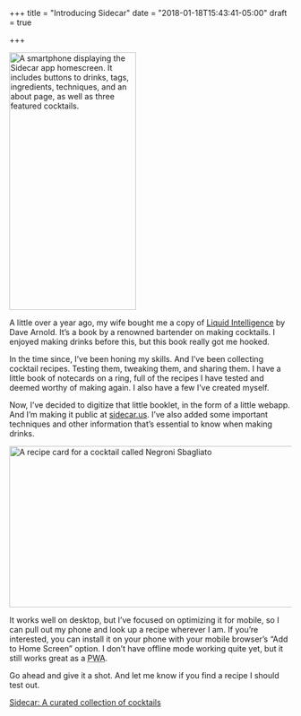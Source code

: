 +++
title = "Introducing Sidecar"
date = "2018-01-18T15:43:41-05:00"
draft = true

+++

<img src="/images/2018/sidecar/sidecar-home.png" alt="A smartphone displaying the Sidecar app homescreen. It includes buttons to drinks, tags, ingredients, techniques, and an about page, as well as three featured cocktails." width="226" height="460"/>

A little over a year ago, my wife bought me a copy of [Liquid Intelligence](https://www.amazon.com/Liquid-Intelligence-Science-Perfect-Cocktail/dp/0393089037) by Dave Arnold. It’s a book by a renowned bartender on making cocktails. I enjoyed making drinks before this, but this book really got me hooked.

In the time since, I’ve been honing my skills. And I’ve been collecting cocktail recipes. Testing them, tweaking them, and sharing them. I have a little book of notecards on a ring, full of the recipes I have tested and deemed worthy of making again. I also have a few I’ve created myself.

Now, I’ve decided to digitize that little booklet, in the form of a little webapp. And I’m making it public at [sidecar.us](https://sidecar.us). I’ve also added some important techniques and other information that’s essential to know when making drinks.

<img src="/images/2018/sidecar/negroni-sbagliato.png" alt="A recipe card for a cocktail called Negroni Sbagliato" width="555" height="288"/>

It works well on desktop, but I’ve focused on optimizing it for mobile, so I can pull out my phone and look up a recipe wherever I am. If you’re interested, you can install it on your phone with your mobile browser’s “Add to Home Screen” option. I don’t have offline mode working quite yet, but it still works great as a <abbr title="Progressive Web App">PWA</abbr>.

Go ahead and give it a shot. And let me know if you find a recipe I should test out.

[Sidecar: A curated collection of cocktails](https://sidecar.us)
